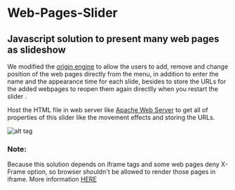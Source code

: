 # Web-Pages-Slider
## Javascript solution to present many web pages as slideshow

We modified the [origin engine](https://www.daniweb.com/programming/web-development/code/216730/siteshow-create-a-slideshow-of-web-pages) to allow the users to add, remove and change position of the web pages directly from the menu, in addition to enter the name and the appearance time for each slide, besides to store the URLs for the added webpages to reopen them again directlly  when you restart the slider .  
  
Host the HTML file in web server like [Apache Web Server](https://httpd.apache.org/) to get all of properties of this slider like the movement effects and storing the URLs.  
  
![alt tag](https://github.wdf.sap.corp/storage/user/24134/files/be487a8e-29bf-11e7-8dac-5bed487f5371)

### Note:
Because this solution depends on iframe tags and some web pages deny X-Frame option, so browser shouldn't be allowed to render those pages in iframe. More information [HERE](https://developer.mozilla.org/en-US/docs/Web/HTTP/Headers/X-Frame-Options)
